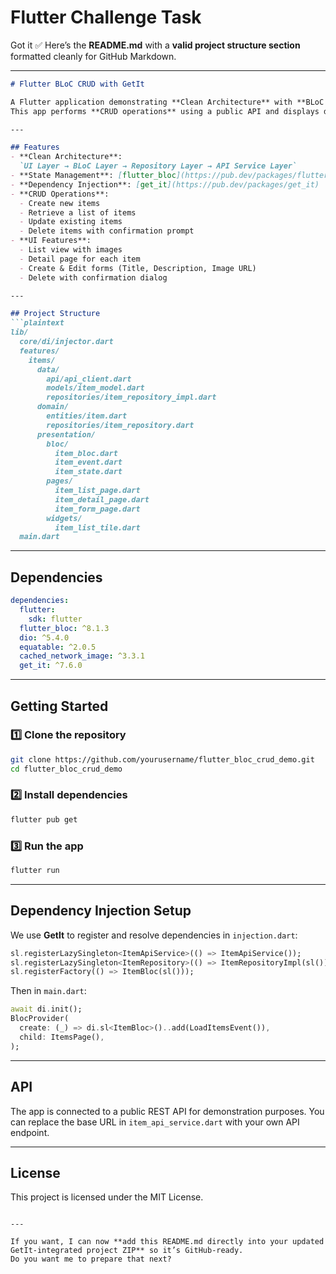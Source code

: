 # Flutter Challenge Task
Got it ✅
Here’s the **README.md** with a **valid project structure section** formatted cleanly for GitHub Markdown.

---

````markdown
# Flutter BLoC CRUD with GetIt

A Flutter application demonstrating **Clean Architecture** with **BLoC state management** and **GetIt** for dependency injection.  
This app performs **CRUD operations** using a public API and displays data in a list view with images.

---

## Features
- **Clean Architecture**:  
  `UI Layer → BLoC Layer → Repository Layer → API Service Layer`
- **State Management**: [flutter_bloc](https://pub.dev/packages/flutter_bloc)
- **Dependency Injection**: [get_it](https://pub.dev/packages/get_it)
- **CRUD Operations**:
  - Create new items
  - Retrieve a list of items
  - Update existing items
  - Delete items with confirmation prompt
- **UI Features**:
  - List view with images
  - Detail page for each item
  - Create & Edit forms (Title, Description, Image URL)
  - Delete with confirmation dialog

---

## Project Structure
```plaintext
lib/
  core/di/injector.dart
  features/
    items/
      data/
        api/api_client.dart
        models/item_model.dart
        repositories/item_repository_impl.dart
      domain/
        entities/item.dart
        repositories/item_repository.dart
      presentation/
        bloc/
          item_bloc.dart
          item_event.dart
          item_state.dart
        pages/
          item_list_page.dart
          item_detail_page.dart
          item_form_page.dart
        widgets/
          item_list_tile.dart
  main.dart
````

---

## Dependencies

```yaml
dependencies:
  flutter:
    sdk: flutter
  flutter_bloc: ^8.1.3
  dio: ^5.4.0
  equatable: ^2.0.5
  cached_network_image: ^3.3.1
  get_it: ^7.6.0
```

---

## Getting Started

### 1️⃣ Clone the repository

```bash
git clone https://github.com/yourusername/flutter_bloc_crud_demo.git
cd flutter_bloc_crud_demo
```

### 2️⃣ Install dependencies

```bash
flutter pub get
```

### 3️⃣ Run the app

```bash
flutter run
```

---

## Dependency Injection Setup

We use **GetIt** to register and resolve dependencies in `injection.dart`:

```dart
sl.registerLazySingleton<ItemApiService>(() => ItemApiService());
sl.registerLazySingleton<ItemRepository>(() => ItemRepositoryImpl(sl()));
sl.registerFactory(() => ItemBloc(sl()));
```

Then in `main.dart`:

```dart
await di.init();
BlocProvider(
  create: (_) => di.sl<ItemBloc>()..add(LoadItemsEvent()),
  child: ItemsPage(),
);
```

---

## API

The app is connected to a public REST API for demonstration purposes.
You can replace the base URL in `item_api_service.dart` with your own API endpoint.

---

## License

This project is licensed under the MIT License.

```

---

If you want, I can now **add this README.md directly into your updated GetIt-integrated project ZIP** so it’s GitHub-ready.  
Do you want me to prepare that next?
```

